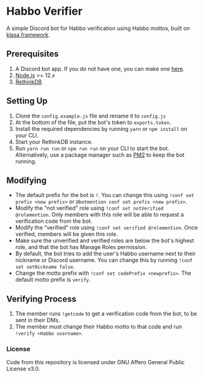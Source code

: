 # Habbo Verifier
A simple Discord bot for Habbo verification using Habbo mottos, built on [klasa framework](https://github.com/dirigeants/klasa).

## Prerequisites
1. A Discord bot app. If you do not have one, you can make one [here](https://discord.com/developers/applications).
2. [Node.js](https://nodejs.org/en/) >= 12.x
3. [RethinkDB](https://rethinkdb.com/docs/install/)

## Setting Up
1. Clone the `config.example.js` file and rename it to `config.js`
2. At the bottom of the file, put the bot's token to `exports.token`.
3. Install the required dependencies by running `yarn` or `npm install` on your CLI.
4. Start your RethinkDB instance.
5. Run `yarn run run` or `npm run run` on your CLI to start the bot. Alternatively, use a package manager such as [PM2](https://www.npmjs.com/package/pm2) to keep the bot running.

## Modifying
- The default prefix for the bot is `!`. You can change this using `!conf set prefix <new prefix>` or `@botmention conf set prefix <new prefix>`.
- Modify the "not verified" role using `!conf set notVerified @rolemention`. Only members with this role will be able to request a verification code from the bot.
- Modify the "verified" role using `!conf set verified @rolemention`. Once verified, members will be given this role.
- Make sure the unverified and verified roles are below the bot's highest role, and that the bot has Manage Roles permission.
- By default, the bot tries to add the user's Habbo username next to their nickname or Discord username. You can change this by running `!conf set setNickname false`.
- Change the motto prefix with `!conf set codePrefix <newprefix>`. The default motto prefix is `verify`.

## Verifying Process
1. The member runs `!getcode` to get a verification code from the bot, to be sent in their DMs.
2. The member must change their Habbo motto to that code and run `!verify <Habbo username>`.

### License
Code from this repository is licensed under GNU Affero General Public License v3.0.
